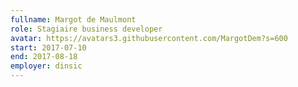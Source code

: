 ```yaml
---
fullname: Margot de Maulmont
role: Stagiaire business developer
avatar: https://avatars3.githubusercontent.com/MargotDem?s=600
start: 2017-07-10
end: 2017-08-18
employer: dinsic
---
```

